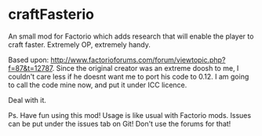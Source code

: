 # craftFasterio
An small mod for Factorio which adds research that will enable the player to craft faster. Extremely OP, extremely handy.

Based upon: http://www.factorioforums.com/forum/viewtopic.php?f=87&t=12787. Since the original creator was an extreme doosh to me, I couldn't care less if he doesnt want me to port his code to 0.12. I am going to call the code mine now, and put it under ICC licence.

Deal with it.

Ps. Have fun using this mod! Usage is like usual with Factorio mods. Issues can be put under the issues tab on Git! Don't use the forums for that!
